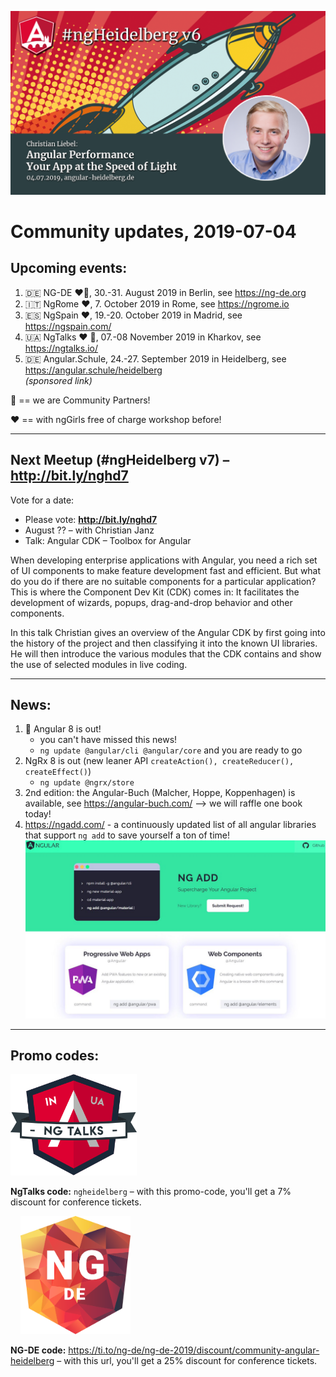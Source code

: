 ![ngHeidelbergv6.jpg](ngHeidelbergv6.png)

# Community updates, 2019-07-04

## Upcoming events:

1. 🇩🇪 NG-DE ❤️🤝, 30.-31. August 2019 in Berlin, see https://ng-de.org 
2. 🇮🇹 NgRome ❤️, 7. October 2019 in Rome, see https://ngrome.io
3. 🇪🇸 NgSpain ❤️, 19.-20. October 2019 in Madrid, see https://ngspain.com/
4. 🇺🇦 NgTalks ❤️ 🤝, 07.-08 November 2019 in Kharkov, see https://ngtalks.io/
5. 🇩🇪 Angular.Schule, 24.-27. September 2019 in Heidelberg, see https://angular.schule/heidelberg<br>_(sponsored link)_

🤝 == we are Community Partners!

❤️ == with ngGirls free of charge workshop before!

----

## Next Meetup (#ngHeidelberg v7) – http://bit.ly/nghd7

Vote for a date:
* Please vote: **http://bit.ly/nghd7**
* August ?? – with Christian Janz
* Talk: Angular CDK – Toolbox for Angular

When developing enterprise applications with Angular, you need a rich set of UI components to make feature development fast and efficient. But what do you do if there are no suitable components for a particular application? This is where the Component Dev Kit (CDK) comes in: It facilitates the development of wizards, popups, drag-and-drop behavior and other components.

In this talk Christian gives an overview of the Angular CDK by first going into the history of the project and then classifying it into the known UI libraries. He will then introduce the various modules that the CDK contains and show the use of selected modules in live coding. 

----

## News:

1. 🚀 Angular 8 is out!
   * you can't have missed this news!
   * `ng update @angular/cli @angular/core` and you are ready to go
2. NgRx 8 is out (new leaner API `createAction(), createReducer(), createEffect()`)
   * `ng update @ngrx/store`
3. 2nd edition: the Angular-Buch (Malcher, Hoppe, Koppenhagen) is available, see https://angular-buch.com/ --> we will raffle one book today!
4. https://ngadd.com/ - a continuously updated list of all angular libraries that support `ng add` to save yourself a ton of time!
   ![screenshot](ngHeidelbergv6_ng-add.jpg)


----


## Promo codes:


<img src="logos/NgTalks_logo.svg" width="40%" alt="NgTalks logo">

**NgTalks code:** `ngheidelberg` – with this promo-code, you'll get a 7% discount for conference tickets.  


&nbsp; &nbsp; <img src="logos/ng-de-logo.svg" width="35%" alt="NG-DE logo">


**NG-DE code:** https://ti.to/ng-de/ng-de-2019/discount/community-angular-heidelberg – with this url, you'll get a 25% discount for conference tickets.  
